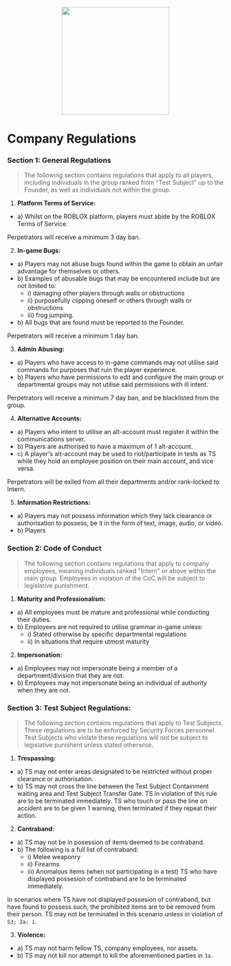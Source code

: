 <p align="center">
  <img src="/../main/Logos%20%26%20Emblems/corvus.png" height="250" width="250"/></center>
</p>

# Company Regulations

### Section 1: General Regulations
> The following section contains regulations that apply to all players, including individuals in the group ranked from "Test Subject" up to the Founder, as well as individuals not within the group.

1) **Platform Terms of Service:**
* a) Whilst on the ROBLOX platform, players must abide by the ROBLOX Terms of Service.

Perpetrators will receive a minimum 3 day ban.

2) **In-game Bugs:**
* a) Players may not abuse bugs found within the game to obtain an unfair advantage for themselves or others.
* b) Examples of abusable bugs that may be encountered include but are not limited to:
  * i) damaging other players through walls or obstructions
  * ii) purposefully clipping oneself or others through walls or obstructions
  * iii) frog jumping.
* b) All bugs that are found must be reported to the Founder.

Perpetrators will receive a minimum 1 day ban.

3) **Admin Abusing:**
* a) Players who have access to in-game commands may not utilise said commands for purposes that ruin the player experience.
* b) Players who have permissions to edit and configure the main group or departmental groups may not utilise said permissions with ill intent.

Perpetrators will receive a minimum 7 day ban, and be blacklisted from the group.

4) **Alternative Accounts:**
* a) Players who intent to utilise an alt-account must register it within the communications server.
* b) Players are authorised to have a maximum of 1 alt-account.
* c) A player's alt-account may be used to riot/participate in tests as TS while they hold an employee position on their main account, and vice versa.

Perpetrators will be exiled from all their departments and/or rank-locked to Intern.

5) **Information Restrictions:**
* a) Players may not possess information which they lack clearance or authorisation to possess, be it in the form of text, image, audio, or video.
* b) Players 

### Section 2: Code of Conduct
> The following section contains regulations that apply to company employees, meaning individuals ranked "Intern" or above within the main group.
> Employees in violation of the CoC will be subject to legislative punishment.

1) **Maturity and Professionalism:**
* a) All employees must be mature and professional while conducting their duties.
* b) Employees are not required to utilise grammar in-game unless:
  * i) Stated otherwise by specific departmental regulations
  * ii) In situations that require utmost maturity

2) **Impersonation:**
* a) Employees may not impersonate being a member of a department/division that they are not.
* b) Employees may not impersonate being an individual of authority when they are not.

### Section 3: Test Subject Regulations:
> The following section contains regulations that apply to Test Subjects.
> These regulations are to be enforced by Security Forces personnel.
> Test Subjects who violate these regulations will not be subject to legislative punishent unless stated otherwise.

1) **Trespassing:**
* a) TS may not enter areas designated to be restricted without proper clearance or authorisation.
* b) TS may not cross the line between the Test Subject Containment waiting area and Test Subject Transfer Gate.
TS in violation of this rule are to be terminated immediately. TS who touch or pass the line on accident are to be given 1 warning, then terminated if they repeat their action.

2) **Contraband:**
* a) TS may not be in posession of items deemed to be contraband. 
* b) The following is a full list of contraband:
  * i) Melee weaponry
  * ii) Firearms
  * iii) Anomalous items (when not participating in a test)
TS who have displayed possesion of contraband are to be terminated immediately.

In scenarios where TS have not displayed possesion of contraband, but have found to possess such, the prohibited items are to be removed from their person. TS may not be terminated in this scenario unless in violation of `S3; 2a; i`.

3) **Violence:**
* a) TS may not harm fellow TS, company employees, nor assets.
* b) TS may not kill nor attempt to kill the aforementioned parties in `3a`.